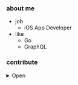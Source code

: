 ### about me

- job
  - iOS App Developer
- like
  - Go
  - GraphQL 

### contribute

<details><summary>Open</summary>

- [mdn/translated-content #4934](https://github.com/mdn/translated-content/pull/4934)
  - fix typo
- [mdn/translated-content #4995](https://github.com/mdn/translated-content/pull/4995)
  - fix typo
- [apple/swift #39786](https://github.com/apple/swift/pull/39786)
  - remove unnecessary import statement
- [yonaskolb/XcodeGen #928](https://github.com/yonaskolb/XcodeGen/pull/928)
  - remove unnecessary processes

</details>

